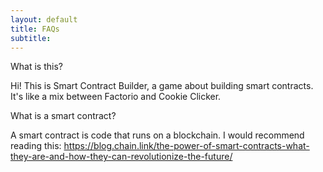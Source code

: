 ```yaml
---
layout: default
title: FAQs
subtitle:
---
```


What is this? 

Hi! This is Smart Contract Builder, a game about building smart contracts. It's like a mix between Factorio and Cookie Clicker. 


What is a smart contract? 

A smart contract is code that runs on a blockchain. I would recommend reading this: https://blog.chain.link/the-power-of-smart-contracts-what-they-are-and-how-they-can-revolutionize-the-future/


